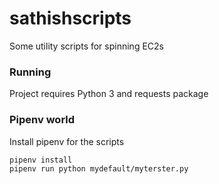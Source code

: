 # sathishscripts
Some utility scripts for spinning EC2s


### Running
Project requires Python 3 and requests package

### Pipenv world

Install pipenv for the scripts

```
pipenv install
pipenv run python mydefault/myterster.py
```